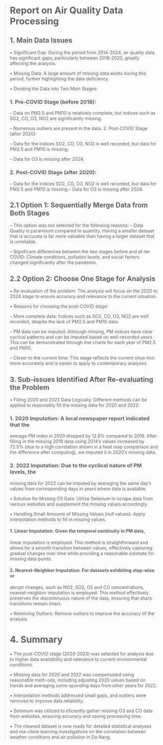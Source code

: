 > # Report on Air Quality Data Processing
>
> ## 1. Main Data Issues
>
> • Significant Gap: During the period from 2014-2024, air quality data
> has significant gaps, particularly between 2018-2020, greatly
> affecting the analysis.
>
> • Missing Data: A large amount of missing data exists during this
> period, further highlighting the data deficiency.
>
> • Dividing the Data into Two Main Stages:
>
> ### 1\. Pre-COVID Stage (before 2018):
>
> – Data on PM2.5 and PM10 is relatively complete, but indices such as
> SO2, CO, O3, NO2 are significantly missing.
>
> – Numerous outliers are present in the data. 2. Post-COVID Stage
> (after 2020):
>
> – Data for the indices SO2, CO, O3, NO2 is well recorded, but data for
> PM2.5 and PM10 is missing.
>
> – Data for O3 is missing after 2024.
>
> ### 2\. Post-COVID Stage (after 2020):
> – Data for the indices SO2, CO, O3, NO2 is well recorded, but data for PM2.5 and PM10 is missing.– Data for O3 is missing after 2024.
>
> ## 2.1 Option 1: Sequentially Merge Data from Both Stages
> – This option was not selected for the following reasons:
>   – Data Quality is paramount compared to quantity. Having a smaller
> dataset that is accurate is far more valuable than having a larger
> dataset that is unreliable.
>
>   – Significant differences between the two stages before and af-ter
> COVID: Climate conditions, pollution levels, and social factors
> changed significantly after the pandemic.
>
> ## 2.2 Option 2: Choose One Stage for Analysis
> • Re-evaluation of the problem: The analysis will focus on the 2020 to
> 2024 stage to ensure accuracy and relevance to the current situation.
>
> • Reasons for choosing the post-COVID stage:
>
>   – More complete data: Indices such as SO2, CO, O3, NO2 are well
> recorded, despite the lack of PM2.5 and PM10 data.
>
>   – PM data can be imputed: Although missing, PM indices have clear
> cyclical patterns and can be imputed based on well-recorded years.
> This can be demonstrated through line charts for each year of PM2.5
> and PM10.
>
>   – Closer to the current time: This stage reflects the current
> situa-tion more accurately and is easier to apply to contemporary
> analyses.
>
> ## 3. Sub-issues Identified After Re-evaluating the Problem
>
> • Filling 2020 and 2022 Data Logically: Different methods can be
> applied to reasonably fill the missing data for 2020 and 2022:
>
> ### 1\. 2020 Imputation: A local newspaper report indicated that the
> average PM index in 2020 dropped by 12.8% compared to 2019. After
> filling in the missing 2019 data using 2014’s values increased by
> 72.5% (due to a high correlation shown in a heat map comparison and
> the difference after computing), we imputed it in 2020’s missing data.
>
> ### 2\. 2022 Imputation: Due to the cyclical nature of PM levels, the
> missing data for 2022 can be imputed by averaging the same day’s
> values from corresponding days in years where data is available.
>
> • Solution for Missing O3 Data: Utilize Selenium to scrape data from
> various websites and supplement the missing values accordingly.
>
> • Handling Small Amounts of Missing Values (null values): Apply
> interpolation methods to fill in missing values.
>
> #### 1\. Linear Imputation: Given the temporal continuity in PM data,
> linear imputation is employed. This method is straightforward and
> allows for a smooth transition between values, effectively capturing
> gradual changes over time while providing a reasonable estimate for
> missing data points.
>
> #### 2\. Nearest-Neighbor Imputation: For datasets exhibiting step-wise or
> abrupt changes, such as NO2, SO2, O3 and CO concentrations,
> nearest-neighbor imputation is employed. This method effectively
> preserves the discontinuous nature of the data, ensuring that sharp
> transitions remain intact.
>
> • Removing Outliers: Remove outliers to improve the accuracy of the
> analysis.
>
> # 4. Summary
> • The post-COVID stage (2020-2023) was selected for analysis due to
> higher data availability and relevance to current environmental
> conditions.
>
> • Missing data for 2020 and 2022 was compensated using reasonable
> meth-ods, including adjusting 2020 values based on trends and
> averaging corre-sponding days from other years for 2022.
>
> • Interpolation methods addressed small gaps, and outliers were
> removed to improve data reliability.
>
> • Selenium was utilized to eficiently gather missing O3 and CO data
> from websites, ensuring accuracy and saving processing time.
>
> • The cleaned dataset is now ready for detailed statistical analyses
> and ma-chine learning investigations on the correlation between
> weather conditions and air pollution in Da Nang.
>
